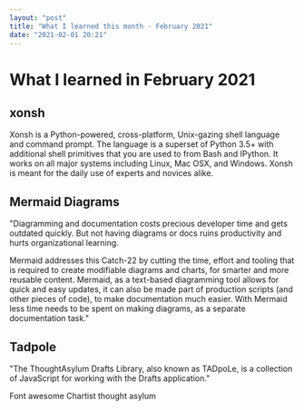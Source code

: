 ```yaml
---
layout: "post"
title: "What I learned this month - February 2021"
date: "2021-02-01 20:21"
---
```

# What I learned in February 2021

## xonsh

Xonsh is a Python-powered, cross-platform, Unix-gazing shell language and command prompt. The language is a superset of Python 3.5+ with additional shell primitives that you are used to from Bash and IPython. It works on all major systems including Linux, Mac OSX, and Windows. Xonsh is meant for the daily use of experts and novices alike.


## Mermaid Diagrams

"Diagramming and documentation costs precious developer time and gets outdated quickly. But not having diagrams or docs ruins productivity and hurts organizational learning.

Mermaid addresses this Catch-22 by cutting the time, effort and tooling that is required to create modifiable diagrams and charts, for smarter and more reusable content. Mermaid, as a text-based diagramming tool allows for quick and easy updates, it can also be made part of production scripts (and other pieces of code), to make documentation much easier. With Mermaid less time needs to be spent on making diagrams, as a separate documentation task."


## Tadpole

"The ThoughtAsylum Drafts Library, also known as TADpoLe, is a collection of JavaScript for working with the Drafts application."


Font awesome
Chartist
thought asylum


